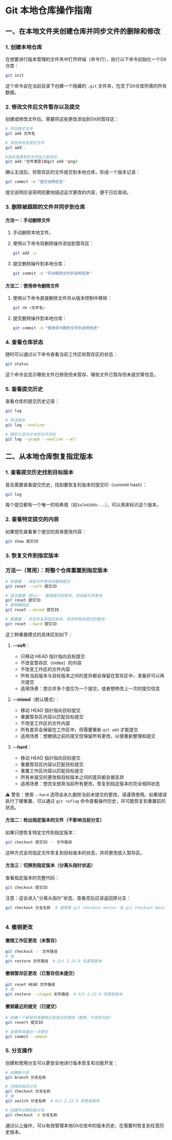 # Git 本地仓库操作指南

## 一、在本地文件夹创建仓库并同步文件的删除和修改

### 1. 创建本地仓库

在想要进行版本管理的文件夹中打开终端（命令行），执行以下命令初始化一个Git仓库：

```bash
git init
```

这个命令会在当前目录下创建一个隐藏的 `.git` 文件夹，包含了Git仓库所需的所有数据。

### 2. 修改文件后文件暂存以及提交

创建或修改文件后，需要将这些更改添加到Git的暂存区：

```bash
# 添加特定文件
git add 文件名

# 添加所有变更的文件
git add .

#指定某类型的文件加入暂存区
git add *文件类型(如git add *png)
```

确认无误后，将暂存区的文件提交到本地仓库，形成一个版本记录：

```bash
git commit -m "提交说明信息"
```

提交说明应该简明扼要地描述这次更改的内容，便于日后查阅。

### 3. 删除被跟踪的文件并同步到仓库

#### 方法一：手动删除文件

1. 手动删除本地文件。
2. 使用以下命令将删除操作添加到暂存区：

   ```bash
   git add -u
   ```

3. 提交删除操作到本地仓库：

   ```bash
   git commit -m "手动删除文件的说明信息"
   ```



#### 方法二：使用命令删除文件

1. 使用以下命令直接删除文件并从版本控制中移除：

   ```bash
   git rm <文件名>
   ```

  

2. 提交删除操作到本地仓库：

   ```bash
   git commit -m "使用命令删除文件的说明信息"
   ```



### 4. 查看仓库状态

随时可以通过以下命令查看当前工作区和暂存区的状态：

```bash
git status
```

这个命令会显示哪些文件已修改但未暂存、哪些文件已暂存但未提交等信息。

### 5. 查看提交历史

查看仓库的提交历史记录：

```bash
git log

# 简洁版本
git log --oneline

# 图形化显示分支和合并历史
git log --graph --oneline --all
```

## 二、从本地仓库恢复指定版本

### 1. 查看提交历史找到目标版本

首先需要查看提交历史，找到要恢复的版本的提交ID（commit hash）：

```bash
git log
```

每个提交都有一个唯一的哈希值（如`3a7e43b9c...`），可以用来标识这个版本。

### 2. 查看特定提交的内容

如果想先查看某个提交的具体更改内容：

```bash
git show 提交ID
```

### 3. 恢复文件到指定版本

### 方法一（常用）：将整个仓库重置到指定版本

```bash
# 软重置 - 保留文件更改但撤销提交
git reset --soft 提交ID

# 混合重置（默认）- 撤销提交和暂存，但保留文件更改
git reset 提交ID
# 或明确指定
git reset --mixed 提交ID

# 硬重置 - 完全恢复到指定版本，丢弃所有未提交的更改
git reset --hard 提交ID
```

这三种重置模式的具体区别如下：

1. **--soft**：
   - 只移动 HEAD 指针指向目标提交
   - 不改变暂存区（index）的内容
   - 不改变工作区的文件内容
   - 所有当前版本与目标版本之间的差异都会保留在暂存区中，准备好可以再次提交
   - 适用场景：想合并多个提交为一个提交，或者想修改上一次的提交信息

2. **--mixed**（默认模式）：
   - 移动 HEAD 指针指向目标提交
   - 重置暂存区内容以匹配目标提交
   - 不改变工作区的文件内容
   - 所有差异会保留在工作区中，但需要重新 `git add` 才能提交
   - 适用场景：想撤销之前的提交但保留所有更改，以便重新整理和提交

3. **--hard**：
   - 移动 HEAD 指针指向目标提交
   - 重置暂存区内容以匹配目标提交
   - 重置工作区内容以匹配目标提交
   - 所有未提交的更改和目标版本之间的差异都会被丢弃
   - 适用场景：想完全放弃当前所有更改，恢复到指定版本的完全相同状态

⚠️ 警告：使用 `--hard` 选项会永久删除当前未提交的更改，请谨慎使用。如果错误执行了硬重置，可以通过 `git reflog` 命令查看操作历史，并可能恢复到重置前的状态。


#### 方法二：检出指定版本的文件（不影响当前分支）

如果只想恢复特定文件到指定版本：

```bash
git checkout 提交ID -- 文件路径
```

这种方式会将指定文件恢复到目标版本的状态，并将更改放入暂存区。

#### 方法三：切换到指定版本（分离头指针状态）

查看指定版本的完整代码：

```bash
git checkout 提交ID
```

注意：这会进入"分离头指针"状态，查看完后应该返回原分支：

```bash
git checkout 分支名称  # 通常是 git checkout master 或 git checkout main
```

#
### 4. 撤销更改

#### 撤销工作区更改（未暂存）

```bash
git checkout -- 文件路径
# 或
git restore 文件路径  # Git 2.23.0 及更高版本
```

#### 撤销暂存区更改（已暂存但未提交）

```bash
git reset HEAD 文件路径
# 或
git restore --staged 文件路径  # Git 2.23.0 及更高版本
```

#### 撤销最近的提交（已提交）

```bash
# 创建一个新提交来撤销之前提交的更改（推荐，不改变历史）
git revert 提交ID

# 或者修改最后一次提交
git commit --amend
```

### 5. 分支操作

创建和使用分支可以更安全地进行版本恢复和功能开发：

```bash
# 创建新分支
git branch 分支名称

# 切换到指定分支
git checkout 分支名称
# 或
git switch 分支名称  # Git 2.23.0 及更高版本

# 创建并切换到新分支
git checkout -b 分支名称
```

通过以上操作，可以有效管理本地Git仓库中的版本历史，在需要时恢复到任意历史版本。
